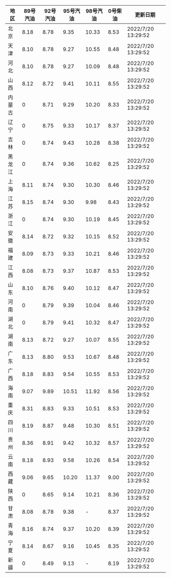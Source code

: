 | 地区 | 89号汽油 | 92号汽油 | 95号汽油 | 98号汽油 | 0号柴油 | 更新日期 |
| --- | --- | --- | --- | --- | --- | --- |
| 北京 | 8.18 | 8.78 | 9.35 | 10.33 | 8.53 | 2022/7/20 13:29:52 |
| 天津 | 8.10 | 8.78 | 9.27 | 10.55 | 8.48 | 2022/7/20 13:29:52 |
| 河北 | 8.10 | 8.78 | 9.27 | 10.09 | 8.48 | 2022/7/20 13:29:52 |
| 山西 | 8.12 | 8.72 | 9.41 | 10.11 | 8.55 | 2022/7/20 13:29:52 |
| 内蒙古 | 0 | 8.71 | 9.29 | 10.20 | 8.33 | 2022/7/20 13:29:52 |
| 辽宁 | 0 | 8.75 | 9.33 | 10.17 | 8.37 | 2022/7/20 13:29:52 |
| 吉林 | 0 | 8.74 | 9.43 | 10.28 | 8.38 | 2022/7/20 13:29:52 |
| 黑龙江 | 0 | 8.74 | 9.36 | 10.62 | 8.25 | 2022/7/20 13:29:52 |
| 上海 | 8.11 | 8.74 | 9.30 | 10.30 | 8.46 | 2022/7/20 13:29:52 |
| 江苏 | 8.15 | 8.74 | 9.30 | 9.98 | 8.43 | 2022/7/20 13:29:52 |
| 浙江 | 0 | 8.74 | 9.30 | 10.19 | 8.45 | 2022/7/20 13:29:52 |
| 安徽 | 8.14 | 8.72 | 9.32 | 10.15 | 8.52 | 2022/7/20 13:29:52 |
| 福建 | 8.09 | 8.73 | 9.33 | 10.21 | 8.46 | 2022/7/20 13:29:52 |
| 江西 | 8.08 | 8.73 | 9.37 | 10.87 | 8.53 | 2022/7/20 13:29:52 |
| 山东 | 8.10 | 8.76 | 9.40 | 10.12 | 8.47 | 2022/7/20 13:29:52 |
| 河南 | 0 | 8.79 | 9.39 | 10.04 | 8.46 | 2022/7/20 13:29:52 |
| 湖北 | 0 | 8.79 | 9.41 | 10.32 | 8.47 | 2022/7/20 13:29:52 |
| 湖南 | 8.13 | 8.72 | 9.27 | 10.07 | 8.55 | 2022/7/20 13:29:52 |
| 广东 | 8.13 | 8.80 | 9.53 | 10.67 | 8.48 | 2022/7/20 13:29:52 |
| 广西 | 8.18 | 8.83 | 9.54 | 10.55 | 8.53 | 2022/7/20 13:29:52 |
| 海南 | 9.07 | 9.89 | 10.51 | 11.92 | 8.56 | 2022/7/20 13:29:52 |
| 重庆 | 8.31 | 8.83 | 9.33 | 10.51 | 8.53 | 2022/7/20 13:29:52 |
| 四川 | 8.19 | 8.87 | 9.48 | 10.30 | 8.51 | 2022/7/20 13:29:52 |
| 贵州 | 8.36 | 8.91 | 9.42 | 10.32 | 8.57 | 2022/7/20 13:29:52 |
| 云南 | 8.18 | 8.93 | 9.58 | 10.26 | 8.54 | 2022/7/20 13:29:52 |
| 西藏 | 9.06 | 9.65 | 10.20 | 11.37 | 9.00 | 2022/7/20 13:29:52 |
| 陕西 | 0 | 8.65 | 9.14 | 10.21 | 8.36 | 2022/7/20 13:29:52 |
| 甘肃 | 8.08 | 8.78 | 9.38 | - | 8.37 | 2022/7/20 13:29:52 |
| 青海 | 8.16 | 8.74 | 9.37 | 10.20 | 8.39 | 2022/7/20 13:29:52 |
| 宁夏 | 8.14 | 8.67 | 9.16 | 10.45 | 8.35 | 2022/7/20 13:29:52 |
| 新疆 | 0 | 8.49 | 9.13 | - | 8.19 | 2022/7/20 13:29:52 |

